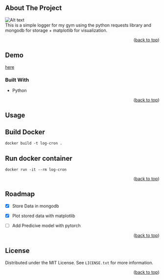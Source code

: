 <!-- Improved compatibility of back to top link: See: https://github.com/othneildrew/Best-README-Template/pull/73 -->
<a name="readme-top"></a>
<!--
*** Thanks for checking out the Best-README-Template. If you have a suggestion
*** that would make this better, please fork the repo and create a pull request
*** or simply open an issue with the tag "enhancement".
*** Don't forget to give the project a star!
*** Thanks again! Now go create something AMAZING! :D
-->






<!-- ABOUT THE PROJECT -->


## About The Project

![Alt text](https://github.com/fraserws/PureGymLogger/blob/master/images/Figure_1.png?raw=true)
\
This is a simple logger for my gym using the python requests library and mongodb for storage + matplotlib for visualization.
<p align="right">(<a href="#readme-top">back to top</a>)</p>


## Demo 
[here](https://pg-log.vercel.app)




### Built With


 
 * Python

<p align="right">(<a href="#readme-top">back to top</a>)</p>






<!-- USAGE EXAMPLES -->
## Usage


## Build Docker
```
docker build -t log-cron .
```
## Run docker container
```
docker run -it --rm log-cron
```


<p align="right">(<a href="#readme-top">back to top</a>)</p>



<!-- ROADMAP -->
## Roadmap

- [x] Store Data in mongodb
- [x] Plot stored data with matplotlib
- [ ] Add Predicive model with pytorch


<p align="right">(<a href="#readme-top">back to top</a>)</p>





<!-- LICENSE -->
## License

Distributed under the MIT License. See `LICENSE.txt` for more information.

<p align="right">(<a href="#readme-top">back to top</a>)</p>




